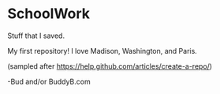 # SchoolWork
Stuff that I saved. 

My first repository! I love Madison, Washington, and Paris.

(sampled after https://help.github.com/articles/create-a-repo/)

-Bud and/or BuddyB.com
